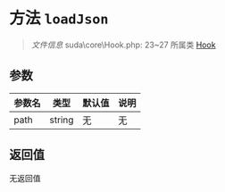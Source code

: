 # 方法 `loadJson`

> *文件信息* suda\core\Hook.php: 23~27
> 所属类 [Hook](../Hook.md)




## 参数


| 参数名 | 类型 | 默认值 | 说明 |
|--------|-----|-------|-------|
| path |  string | 无 | 无 |



## 返回值

无返回值
